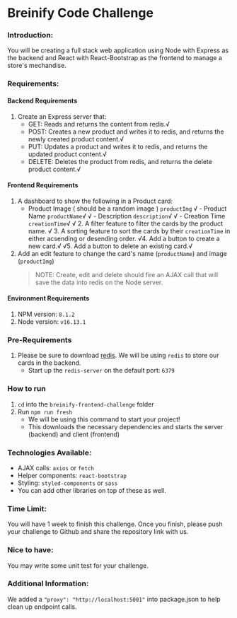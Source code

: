 # Breinify Code Challenge

### Introduction:

You will be creating a full stack web application using Node with Express as the backend and React with React-Bootstrap as the frontend to manage a store's mechandise.

### Requirements:

#### Backend Requirements

1. Create an Express server that:
    - GET: Reads and returns the content from redis.√
    - POST: Creates a new product and writes it to redis, and returns the newly created product content.√
    - PUT: Updates a product and writes it to redis, and returns the updated product content.√
    - DELETE: Deletes the product from redis, and returns the delete product content.√

#### Frontend Requirements

1. A dashboard to show the following in a Product card:
    - Product Image ( should be a random image ) `productImg`
 √   - Product Name `productName`√
√    - Description `description`√
√    - Creation Time `creationTime`√
√ 2. A filter feature to filter the cards by the product name.
√ 3. A sorting feature to sort the cards by their `creationTime` in either acsending or desending order.
√4. Add a button to create a new card.√
√5. Add a button to delete an existing card.√
6. Add an edit feature to change the card's name (`productName`) and image (`productImg`)
    > NOTE: Create, edit and delete should fire an AJAX call that will save the data into redis on the Node server.

#### Environment Requirements
1. NPM version: `8.1.2`
2. Node version: `v16.13.1`

### Pre-Requirements

1. Please be sure to download [redis](https://download.redis.io/releases/redis-5.0.14.tar.gz). We will be using `redis` to store our cards in the backend.
    - Start up the `redis-server` on the default port: `6379`

### How to run
1. `cd` into the `breinify-frontend-challenge` folder
2. Run `npm run fresh` 
    - We will be using this command to start your project!
    - This downloads the necessary dependencies and starts the server (backend) and client (frontend)

### Technologies Available:

-   AJAX calls: `axios` or `fetch`
-   Helper components: `react-bootstrap`
-   Styling: `styled-components` or `sass`
-   You can add other libraries on top of these as well.

### Time Limit:

You will have 1 week to finish this challenge. Once you finish, please push your challenge to Github and share the repository link with us.

### Nice to have:

You may write some unit test for your challenge.

### Additional Information:

We added a `"proxy": "http://localhost:5001"` into package.json to help clean up endpoint calls.
